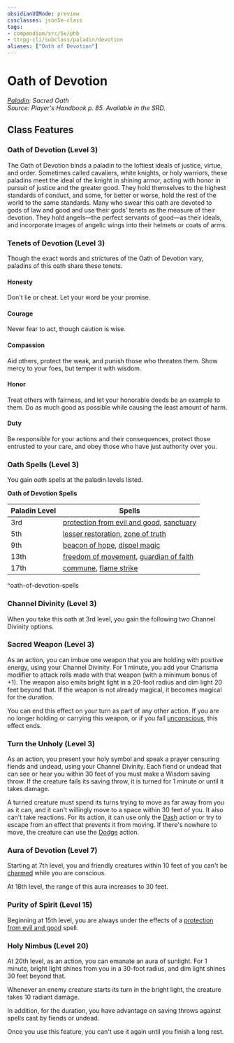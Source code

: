 ```yaml
---
obsidianUIMode: preview
cssclasses: json5e-class
tags:
- compendium/src/5e/phb
- ttrpg-cli/subclass/paladin/devotion
aliases: ["Oath of Devotion"]
---
```

# Oath of Devotion
*[Paladin](paladin.md): Sacred Oath*  
*Source: Player's Handbook p. 85. Available in the SRD.*  


## Class Features

### Oath of Devotion (Level 3)

The Oath of Devotion binds a paladin to the loftiest ideals of justice, virtue, and order. Sometimes called cavaliers, white knights, or holy warriors, these paladins meet the ideal of the knight in shining armor, acting with honor in pursuit of justice and the greater good. They hold themselves to the highest standards of conduct, and some, for better or worse, hold the rest of the world to the same standards. Many who swear this oath are devoted to gods of law and good and use their gods' tenets as the measure of their devotion. They hold angels—the perfect servants of good—as their ideals, and incorporate images of angelic wings into their helmets or coats of arms.

### Tenets of Devotion (Level 3)

Though the exact words and strictures of the Oath of Devotion vary, paladins of this oath share these tenets.

#### Honesty

Don't lie or cheat. Let your word be your promise.

#### Courage

Never fear to act, though caution is wise.

#### Compassion

Aid others, protect the weak, and punish those who threaten them. Show mercy to your foes, but temper it with wisdom.

#### Honor

Treat others with fairness, and let your honorable deeds be an example to them. Do as much good as possible while causing the least amount of harm.

#### Duty

Be responsible for your actions and their consequences, protect those entrusted to your care, and obey those who have just authority over you.

### Oath Spells (Level 3)

You gain oath spells at the paladin levels listed.

**Oath of Devotion Spells**

| Paladin Level | Spells |
|---------------|--------|
| 3rd | [protection from evil and good](/3-Mechanics/CLI/spells/protection-from-evil-and-good.md), [sanctuary](/3-Mechanics/CLI/spells/sanctuary.md) |
| 5th | [lesser restoration](/3-Mechanics/CLI/spells/lesser-restoration.md), [zone of truth](/3-Mechanics/CLI/spells/zone-of-truth.md) |
| 9th | [beacon of hope](/3-Mechanics/CLI/spells/beacon-of-hope.md), [dispel magic](/3-Mechanics/CLI/spells/dispel-magic.md) |
| 13th | [freedom of movement](/3-Mechanics/CLI/spells/freedom-of-movement.md), [guardian of faith](/3-Mechanics/CLI/spells/guardian-of-faith.md) |
| 17th | [commune](/3-Mechanics/CLI/spells/commune.md), [flame strike](/3-Mechanics/CLI/spells/flame-strike.md) |
^oath-of-devotion-spells

### Channel Divinity (Level 3)

When you take this oath at 3rd level, you gain the following two Channel Divinity options.

### Sacred Weapon (Level 3)

As an action, you can imbue one weapon that you are holding with positive energy, using your Channel Divinity. For 1 minute, you add your Charisma modifier to attack rolls made with that weapon (with a minimum bonus of +1). The weapon also emits bright light in a 20-foot radius and dim light 20 feet beyond that. If the weapon is not already magical, it becomes magical for the duration.

You can end this effect on your turn as part of any other action. If you are no longer holding or carrying this weapon, or if you fall [unconscious](/3-Mechanics/CLI/rules/conditions.md#unconscious), this effect ends.

### Turn the Unholy (Level 3)

As an action, you present your holy symbol and speak a prayer censuring fiends and undead, using your Channel Divinity. Each fiend or undead that can see or hear you within 30 feet of you must make a Wisdom saving throw. If the creature fails its saving throw, it is turned for 1 minute or until it takes damage.

A turned creature must spend its turns trying to move as far away from you as it can, and it can't willingly move to a space within 30 feet of you. It also can't take reactions. For its action, it can use only the [Dash](/3-Mechanics/CLI/rules/actions.md#Dash) action or try to escape from an effect that prevents it from moving. If there's nowhere to move, the creature can use the [Dodge](/3-Mechanics/CLI/rules/actions.md#Dodge) action.

### Aura of Devotion (Level 7)

Starting at 7th level, you and friendly creatures within 10 feet of you can't be [charmed](/3-Mechanics/CLI/rules/conditions.md#charmed) while you are conscious.

At 18th level, the range of this aura increases to 30 feet.

### Purity of Spirit (Level 15)

Beginning at 15th level, you are always under the effects of a [protection from evil and good](/3-Mechanics/CLI/spells/protection-from-evil-and-good.md) spell.

### Holy Nimbus (Level 20)

At 20th level, as an action, you can emanate an aura of sunlight. For 1 minute, bright light shines from you in a 30-foot radius, and dim light shines 30 feet beyond that.

Whenever an enemy creature starts its turn in the bright light, the creature takes 10 radiant damage.

In addition, for the duration, you have advantage on saving throws against spells cast by fiends or undead.

Once you use this feature, you can't use it again until you finish a long rest.